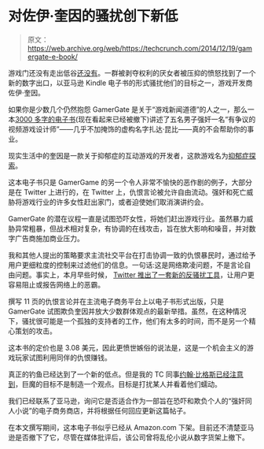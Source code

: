 # 对佐伊·奎因的骚扰创下新低

> 原文：<https://web.archive.org/web/https://techcrunch.com/2014/12/19/gamergate-e-book/>

游戏门还没有走出低谷[还没有](https://web.archive.org/web/20221209035301/https://beta.techcrunch.com/2014/10/19/adios-gamergate/)。一群被剥夺权利的厌女者被压抑的愤怒找到了一个新的数字出口，以亚马逊 Kindle 电子书的形式骚扰他们的目标之一，游戏开发商佐伊·奎因。

如果你是少数几个仍然抱怨 GamerGate 是关于“游戏新闻道德”的人之一，那么一本[3000 多字的电子书](https://web.archive.org/web/20221209035301/http://www.amazon.com/Roughed-Up-GamerGape-Valeria-O-ebook/dp/B00R3O8IXW/ref=sr_1_37?s=digital-text&ie=UTF8&qid=1418822164&sr=1-37&keywords=group+sex&pebp=1418822174707)(现在看起来已经被撤下)讲述了五名男子强奸一名“有争议的视频游戏设计师”——几乎不加掩饰的虚构名字扎达·昆比——真的不会帮助你的事业。

现实生活中的奎因是一款关于抑郁症的互动游戏的开发者，这款游戏名为[抑郁症探索](https://web.archive.org/web/20221209035301/http://www.depressionquest.com/)。

这本电子书只是 GamerGame 的另一个令人非常不愉快的恶作剧的例子，大部分是在 Twitter 上进行的，在 Twitter 上，仇恨言论被允许自由流动。强奸和死亡威胁将游戏行业的许多女性赶出家门，或者迫使她们取消演讲约会。

GamerGate 的潜在议程一直是试图恐吓女性，将她们赶出游戏行业。虽然暴力威胁异常粗暴，但战术相对复杂，有协调的在线攻击，旨在放大影响和噪音，并对数字广告商施加商业压力。

我和其他人提出的策略要求主流社交平台在打击协调一致的仇恨暴民时，通过给予用户更细粒度的控制来过滤他们的信息。一句话:这是网络欺凌问题，不是言论自由问题。事实上，本月早些时候， [Twitter 推出了一套新的反骚扰工具](https://web.archive.org/web/20221209035301/https://beta.techcrunch.com/2014/12/02/twitter-releases-new-suite-of-anti-harassment-tools-promises-faster-response-times/)，让用户更容易阻止或报告网络上的恶霸。

撰写 11 页的仇恨言论并在主流电子商务平台上以电子书形式出版，只是 GamerGate 试图欺负奎因并放大少数群体观点的最新举措。虽然，在这种情况下，骚扰很可能是一个孤独的支持者的工作，他们有太多的时间，而不是另一个精心策划的攻击。

这本书的定价也是 3.08 美元，因此更愤世嫉俗的说法是，这是一个机会主义的游戏玩家试图利用同伴的仇恨赚钱。

真正的钓鱼已经达到了一个新的低点。但是我的 TC 同事[约翰·比格斯已经注意到](https://web.archive.org/web/20221209035301/https://beta.techcrunch.com/2014/10/20/gamergate-is-the-future-of-troll-politics/)，巨魔的目标不是制造一个观点。目标是打扰某人并看着他们蠕动。

我们已经联系了亚马逊，询问它是否适合作为一部旨在恐吓和欺负个人的“强奸同人小说”的电子商务商店，并将根据任何回应更新这篇帖子。

在本文撰写期间，这本电子书似乎已经从 Amazon.com 下架。目前还不清楚亚马逊是否撤下了它，尽管在媒体批评后，该公司曾将乱伦小说从数字货架上撤下。